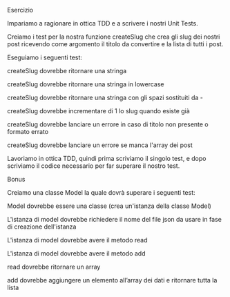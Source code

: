 Esercizio

Impariamo a ragionare in ottica TDD e a scrivere i nostri Unit Tests.

Creiamo i test per la nostra funzione createSlug che crea gli slug dei nostri post ricevendo come argomento il titolo da convertire e la lista di tutti i post.

Eseguiamo i seguenti test:

createSlug dovrebbe ritornare una stringa

createSlug dovrebbe ritornare una stringa in lowercase

createSlug dovrebbe ritornare una stringa con gli spazi sostituiti da -

createSlug dovrebbe incrementare di 1 lo slug quando esiste già

createSlug dovrebbe lanciare un errore in caso di titolo non presente o formato errato

createSlug dovrebbe lanciare un errore se manca l'array dei post

Lavoriamo in ottica TDD, quindi prima scriviamo il singolo test, e dopo scriviamo il codice necessario per far superare il nostro test.


Bonus

Creiamo una classe Model la quale dovrà superare i seguenti test:

Model dovrebbe essere una classe (crea un'istanza della classe Model)

L'istanza di model dovrebbe richiedere il nome del file json da usare in fase di creazione dell'istanza

L'istanza di model dovrebbe avere il metodo read

L'istanza di model dovrebbe avere il metodo add

read dovrebbe ritornare un array

add dovrebbe aggiungere un elemento all’array dei dati e ritornare tutta la lista